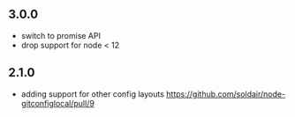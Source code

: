 ## 3.0.0

- switch to promise API
- drop support for node < 12

## 2.1.0

- adding support for other config layouts https://github.com/soldair/node-gitconfiglocal/pull/9
